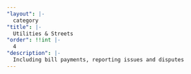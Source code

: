 ```yaml
---
"layout": |-
  category
"title": |-
  Utilities & Streets
"order": !!int |-
  4
"description": |-
  Including bill payments, reporting issues and disputes
---
```


